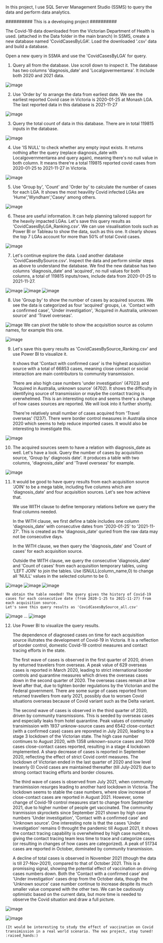 In this project, I use SQL Server Management Studio (SSMS) to query the data and perform data analytics.

########## This is a developing project ##########

The Covid-19 data downloaded from the Victorian Department of Health is used. (attached in the Data folder in the main branch)
In SSMS, create a new database named 'CovidCasesByLGA'. Load the downloaded '.csv' data and build a database.

Open a new query in SSMA and use the 'CovidCasesByLGA' for query.
1. Query all from the database. Use scroll down to inspect it. The database has two columns 'diagnosis_date' and 'Localgovermentarea'. It include both 2020 and 2021 data.

![image](https://user-images.githubusercontent.com/76986018/144549914-ed301b31-865f-457a-94dd-82c86adb8cf5.png)

2. Use 'Order by' to arrange the data from earliest date. We see the earliest reported Covid case in Victoria is 2020-01-25 at Monash LGA. The last reported data in this database is 2021-11-27

![image](https://user-images.githubusercontent.com/76986018/144551446-bdfa8bd0-4773-4dc3-8f3f-35da4363b912.png)

3. Query the total count of data in this database. There are in total 119815 inputs in the database.

![image](https://user-images.githubusercontent.com/76986018/144551704-5799be97-3909-4497-8ca9-cb8236afaea6.png)

4. Use 'IS NULL' to check whether any empty input exists. It returns nothing after the query (replace diagnosis_date with Localgovernmentarea and query again), meaning there's no null value in both column. It means there're a total 119815 reported covid cases from 2020-01-25 to 2021-11-27 in Victoria.

![image](https://user-images.githubusercontent.com/76986018/144552016-e55fd2d6-84a9-4176-8710-7f95c8ec09d5.png)

5. Use 'Group by', 'Count' and 'Order by' to calculate the number of cases for each LGA. It shows the most heavility Covid infected LGAs are 'Hume','Wyndham','Casey' among others.

![image](https://user-images.githubusercontent.com/76986018/144689278-c9bc0f30-df15-481c-be9c-62dd2031581e.png)

6. These are useful information. It can help planning tailored support for the heavily impacted LGAs. Let's save this query results as 'CovidCasesByLGA_Ranking.csv'. We can use visualisation tools such as Power BI or Tableau to show the data, such as this one. It clearly shows the top 7 LGAs account for more than 50% of total Covid cases.

![image](https://user-images.githubusercontent.com/76986018/144692236-f8f7967b-0cfe-4669-8a09-f95b00f0da13.png)

7. Let's continue explore the data. Load another database 'CovidCasesBySource.csv'. Inspect the data and perform similar steps as above to understand the database. We find the new databse has two columns 'diagnosis_date' and 'acquired', no null values for both columns, a total of 119815 inputs/rows, include data from 2020-01-25 to 2021-11-27.

![image](https://user-images.githubusercontent.com/76986018/144693096-864b9793-f246-4d90-a7a7-950803f57bfc.png)
![image](https://user-images.githubusercontent.com/76986018/144693066-f227aeaf-e202-4d0a-bfa6-a0af32d167fc.png)
![image](https://user-images.githubusercontent.com/76986018/144693143-35286392-91ae-43cf-8f4b-2897f5b55a4d.png)

8. Use 'Group by' to show the number of cases by acquired sources. We see the data is categorized as four 'acquired' groups, i.e. 'Contact with a confirmed case', 'Under investigation', 'Acquired in Australia, unknown source' and 'Travel overseas'.

![image](https://user-images.githubusercontent.com/76986018/144693233-f9ba9463-02b1-472a-b050-104cd2de2c36.png)
   We can pivot the table to show the acquisition source as column names, for example this one.
   
![image](https://user-images.githubusercontent.com/76986018/145142207-e26f98e9-02d4-4d43-bca7-cc8202248f48.png)

9. Let's save this query results as 'CovidCasesBySource_Ranking.csv' and use Power BI to visualize it. 

   It shows that 'Contact with confirmed case' is the highest acquisition source with a total of 66853 cases, meaning close contact or social interaction are main contributors to community transmission. 

   There are also high case numbers 'under investigation' (47023) and 'Acquired in Australia, unknown source' (4702). It shows the difficulty in identifying source of transmission or maybe the contact tracing is overwhelmed. This is an interesting notice and seems there's a change of how cases sources are reported. We will look into it further shortly.

   There're relatively small number of cases acquired from 'Travel overseas' (1237). There were border control measures in Australia since 2020 which seems to help reduce imported cases. It would also be interesting to investigate this.

![image](https://user-images.githubusercontent.com/76986018/144707154-d42881fe-038f-4506-8ae1-b09666f3ec77.png)

10. The acquired sources seem to have a relation with diagnosis_date as well. Let's have a look. Query the number of cases by acquisition source, 'Group by' diagnosis date'. It produces a table with two columns, 'diagnosis_date' and 'Travel overseas' for example.

![image](https://user-images.githubusercontent.com/76986018/144707983-1de4ca25-bdc1-4ba1-9726-33f0ff2aadac.png)

11. It would be good to have query results from each acquisition source 'JOIN' to be a mega table, including five columns which are 'diagnosis_date' and four acquisition sources. Let's see how achieve that.

    We use WITH clause to define temporary relations before we query the final columns needed. 
    
    In the WITH clause, we first define a table includes one column 'diagnosis_date' with consecutive dates from '2020-01-25' to '2021-11-27'. This is created as the 'diagnosis_date' quried from the raw data may not be consecutive days.
    
    In the WITH clause, we then query the 'diagnosis_date' and 'Count of cases' for each acquisition source.
    
    Outside the WITH clause, we query the consecutive 'diagnosis_date' and 'Count of cases' from each acquisition temporary tables, using 'LEFT JOIN' to join the tables.
    Use ISNULL(column_name,0) to change all 'NULL' values in the selected column to be 0.
    
![image](https://user-images.githubusercontent.com/76986018/145184893-a3d5691d-fc83-4734-baba-e607b9b0e998.png)
![image](https://user-images.githubusercontent.com/76986018/145183781-dd7da660-6429-4e2d-99de-91e3f1c7aeb5.png)
![image](https://user-images.githubusercontent.com/76986018/145183889-8640b153-ff08-474c-84fa-a5cf12e16d84.png)

    We obtain the table needed! The query gives the history of Covid-19 cases for each consecutive date (from 2020-1-25 to 2021-11-27) from each acquisition source.
    Let's save this query results as 'CovidCasesBySource_all.csv'

![image](https://user-images.githubusercontent.com/76986018/145184044-1a2caf68-0641-4d55-80b6-94d4d3d2b83b.png)
...
![image](https://user-images.githubusercontent.com/76986018/145184128-67a920e4-f73c-4cf3-bd22-8945b15bdbc4.png)


12. Use Power BI to visualize the query results.

    The dependence of diagnosed cases on time for each acquisition source illutrates the development of Covid-19 in Victoria. It is a reflection of border control, domestic Covid-19 control measures and contact tracing efforts in the state.
    
    The first wave of cases is observed in the first quarter of 2020, driven by returned travelers from overseas. A peak value of 629 overseas cases is reported in March 2020, leading to strict international border controls and quarantine measures which drives the overseas cases down in the second quarter of 2020. The overseas cases remain at low level after that, due to tighten border regulations by the Victorian and the Federal government. There are some surge of cases reported from returned travellers from early 2021, possibly due to worsen Covid situations overseas because of Covid variant such as the Delta variant.
    
    The second wave of cases is observed in the third quarter of 2020, driven by community transmissions. This is seeded by overseas cases and especially leaks from hotel quarantine. Peak values of community transimission with 1937 unknow-source cases and 6542 close-contact (with a confirmed case) cases are reporeted in July 2020, leading to a stage 3 lockdown of the Victorian state. The high case number continues to August 2020, with 1358 unknown-source cases and 7009 cases close-contact cases reported, resulting in a stage 4 lockdown implemented. A sharp decrease of cases is reported in September 2020, reflecting the effect of strict Covid contrl measures. The lockdown of Victorian ended in the last quarter of 2020 and low level (neanrly 0) Covid cases are maintained thereafter (till July-2021) due to strong contact tracing efforts and border closures.
    
    The third wave of cases is observed from July 2021, when community transimission resurges leading to another hard lockdown in Victoria. The lockdown seems to stable the case numbers, where slow increase of close-contact cases are reported in August 2021. However, some change of Covid-19 control measures start to change from September 2021, due to higher number of people get vaccinated. The community tranmission skyrockets since September 2021 shown by high case numbers 'Under investigation', 'Contact with a confirmed case' and 'Unknown source'. One interesting note is that the cases 'Under investigation' remains 0 throught the pandemic till August 2021, it shows the contact tracing capability is overwhelmed by high case numbers, giving the contact tracing team less time to trace and categorize cases (or resulting in changes of how cases are categorized). A peak of 51734 cases are reported in October, dominated by community transmission.
    
    A decline of total cases is observed in November 2021 (though the data is till 27-Nov-2021), compared to that of October 2021. This is a promissing signal, showing the potential effect of vaccination on driving cases numbers down. Both the 'Contact with a confirmed case' and 'Under investigation' cases drop from the October data, though the 'Unknown source' case number continue to increase despite its much smaller value compared with the other two. We can be cautiously optimistic based on the current data, but more time is needed to observe the Covid situation and draw a full picture. 
    
![image](https://user-images.githubusercontent.com/76986018/145303086-a26e3f61-baaf-4339-abfb-fb3f4c4cdb50.png)

![image](https://user-images.githubusercontent.com/76986018/145289649-49d7a3e8-7547-4a5e-a52f-b9e9cff7e28d.png)


    (It would be interesting to study the effect of vaccination on Covid transimission in a real world scenario. The nex project, stay tuned! :raised_hands:)











